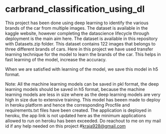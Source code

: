 # carbrand_classification_using_dl
This project has been done using deep learning to identify the various brands of the car from multiple images.
The dataset is available in the kaggle website, however completing the datascience lifecycle through deployment is the main aim here.
The dataset is available in this repository with Datasets.zip folder.
This dataset contains 122 images that belongs to three different brands of cars.
Here in this project we have used transfer learning technique for the model to learn the brands of the car.
This helps in fast learning of the model, increase the accuracy.

When we are satisfied with learning of the model, we save this model in h5 format.

Note: All the machine learning models can be saved in pkl format, the deep learning models should be saved in h5 format, because the machine learning models are less in size where as the deep learning models are very high in size due to extensive training.
This model has beeen made to deploy in heroku platform and hence the corresponding Procfile and requirements.txt files have been created.
The application is deployed in heroku, the app link is not updated here as the minimum applications allowed to run on heroku has been exceeded.
Do reachout to me on my mail id if any help needed on this project #kraja928@gmail.com
